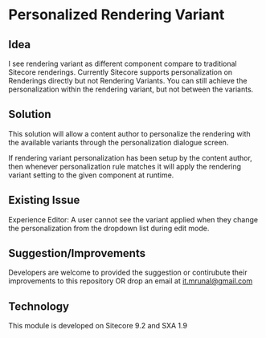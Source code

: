 # Personalized Rendering Variant

## Idea 

I see rendering variant as different component compare to traditional Sitecore renderings. Currently Sitecore supports personalization on Renderings directly but not Rendering Variants. You can still achieve the personalization within the rendering variant, but not between the variants.

## Solution

This solution will allow a content author to personalize the rendering with the available variants through the personalization dialogue screen.

If rendering variant personalization has been setup by the content author, then whenever personalization rule matches it will apply the rendering variant setting to the given component at runtime.


## Existing Issue

Experience Editor: A user cannot see the variant applied when they change the personalization from the dropdown list during edit mode.


## Suggestion/Improvements

Developers are welcome to provided the suggestion or contirubute their improvements to this repository OR drop an email at it.mrunal@gmail.com

## Technology

This module is developed on Sitecore 9.2 and SXA 1.9
